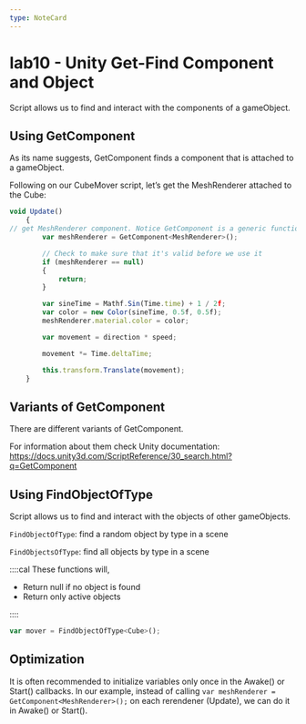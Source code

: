 ```yaml
---
type: NoteCard
---
```


# lab10 - Unity Get-Find Component and Object

Script allows us to find and interact with the components of a gameObject.

## Using GetComponent

As its name suggests, GetComponent finds a component that is attached to a gameObject.

Following on our CubeMover script, let’s get the MeshRenderer attached to the Cube:

```js
void Update()
    {
// get MeshRenderer component. Notice GetComponent is a generic function that taks a type. It will get the first component
        var meshRenderer = GetComponent<MeshRenderer>();

        // Check to make sure that it's valid before we use it
        if (meshRenderer == null)
        {
            return;
        }

        var sineTime = Mathf.Sin(Time.time) + 1 / 2f;
        var color = new Color(sineTime, 0.5f, 0.5f);
        meshRenderer.material.color = color;

        var movement = direction * speed;

        movement *= Time.deltaTime;

        this.transform.Translate(movement);
    }
```

## Variants of GetComponent

There are different variants of GetComponent.

For information about them check Unity documentation: <https://docs.unity3d.com/ScriptReference/30_search.html?q=GetComponent>

## Using FindObjectOfType

Script allows us to find and interact with the objects of other gameObjects.

`FindObjectOfType`: find a random object by type in a scene

`FindObjectsOfType`: find all objects by type in a scene

::::cal
These functions will,

- Return null if no object is found
- Return only active objects

::::

```js
var mover = FindObjectOfType<Cube>();
```

## Optimization

It is often recommended to initialize variables only once in the Awake() or Start() callbacks. In our example, instead of calling `var meshRenderer = GetComponent<MeshRenderer>();` on each rerendener (Update), we can do it in Awake() or Start().
